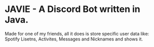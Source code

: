 # JAVIE - A Discord Bot written in Java.
Made for one of my friends, all it does is store specific user data like: Spotify Lisetns, Activites, Messages and Nicknames and shows it.
